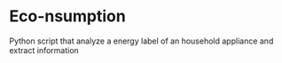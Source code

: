 # Eco-nsumption
Python script that analyze a energy label of an household appliance and extract information
